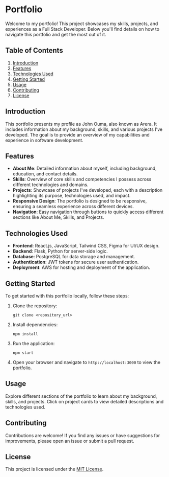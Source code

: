 # Portfolio

Welcome to my portfolio! This project showcases my skills, projects, and experiences as a Full Stack Developer. Below you'll find details on how to navigate this portfolio and get the most out of it.

## Table of Contents

1. [Introduction](#introduction)
2. [Features](#features)
3. [Technologies Used](#technologies-used)
4. [Getting Started](#getting-started)
5. [Usage](#usage)
6. [Contributing](#contributing)
7. [License](#license)

## Introduction

This portfolio presents my profile as John Ouma, also known as Arera. It includes information about my background, skills, and various projects I've developed. The goal is to provide an overview of my capabilities and experience in software development.

## Features

- **About Me**: Detailed information about myself, including background, education, and contact details.
- **Skills**: Overview of core skills and competencies I possess across different technologies and domains.
- **Projects**: Showcase of projects I've developed, each with a description highlighting its purpose, technologies used, and impact.
- **Responsive Design**: The portfolio is designed to be responsive, ensuring a seamless experience across different devices.
- **Navigation**: Easy navigation through buttons to quickly access different sections like About Me, Skills, and Projects.

## Technologies Used

- **Frontend**: React.js, JavaScript, Tailwind CSS, Figma for UI/UX design.
- **Backend**: Flask, Python for server-side logic.
- **Database**: PostgreSQL for data storage and management.
- **Authentication**: JWT tokens for secure user authentication.
- **Deployment**: AWS for hosting and deployment of the application.

## Getting Started

To get started with this portfolio locally, follow these steps:

1. Clone the repository:
   ```
   git clone <repository_url>
   ```

2. Install dependencies:
   ```
   npm install
   ```

3. Run the application:
   ```
   npm start
   ```

4. Open your browser and navigate to `http://localhost:3000` to view the portfolio.

## Usage

Explore different sections of the portfolio to learn about my background, skills, and projects. Click on project cards to view detailed descriptions and technologies used.

## Contributing

Contributions are welcome! If you find any issues or have suggestions for improvements, please open an issue or submit a pull request.

## License

This project is licensed under the [MIT License](link-to-license).
